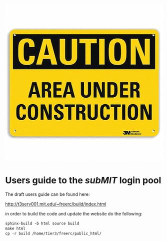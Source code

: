 ![Heavy Constructiuon](/img/under_construction.jpg "Construction")

# Users guide to the *subMIT* login pool

The draft users guide can be found here:

http://t3serv001.mit.edu/~freerc/build/index.html

in order to build the code and update the website do the following:

```
sphinx-build -b html source build
make html
cp -r build /home/tier3/freerc/public_html/
```

